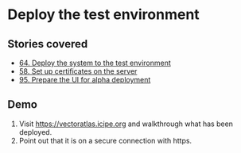 # Deploy the test environment

## Stories covered

- [64. Deploy the system to the test environment](https://github.com/icipe-official/vectoratlas-software-code/issues/64)
- [58. Set up certificates on the server](https://github.com/icipe-official/vectoratlas-software-code/issues/58)
- [95. Prepare the UI for alpha deployment](https://github.com/icipe-official/vectoratlas-software-code/issues/95)

## Demo

1. Visit https://vectoratlas.icipe.org and walkthrough what has been deployed.
1. Point out that it is on a secure connection with https.